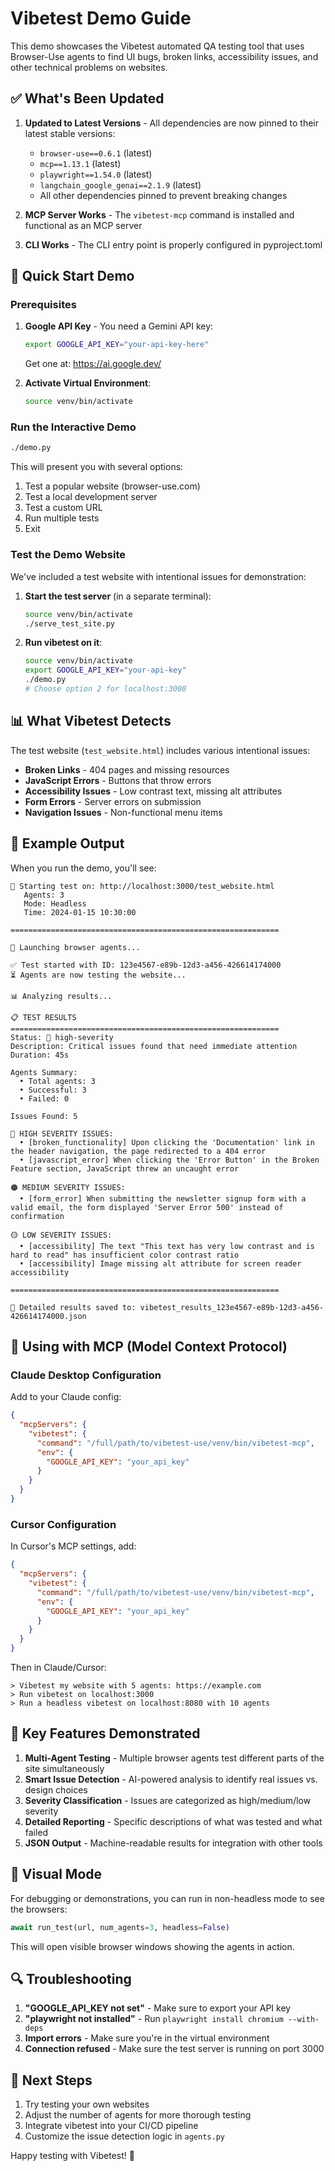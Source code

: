 # Vibetest Demo Guide

This demo showcases the Vibetest automated QA testing tool that uses Browser-Use agents to find UI bugs, broken links, accessibility issues, and other technical problems on websites.

## ✅ What's Been Updated

1. **Updated to Latest Versions** - All dependencies are now pinned to their latest stable versions:
   - `browser-use==0.6.1` (latest)
   - `mcp==1.13.1` (latest)
   - `playwright==1.54.0` (latest)
   - `langchain_google_genai==2.1.9` (latest)
   - All other dependencies pinned to prevent breaking changes

2. **MCP Server Works** - The `vibetest-mcp` command is installed and functional as an MCP server

3. **CLI Works** - The CLI entry point is properly configured in pyproject.toml

## 🚀 Quick Start Demo

### Prerequisites

1. **Google API Key** - You need a Gemini API key:
   ```bash
   export GOOGLE_API_KEY="your-api-key-here"
   ```
   Get one at: https://ai.google.dev/

2. **Activate Virtual Environment**:
   ```bash
   source venv/bin/activate
   ```

### Run the Interactive Demo

```bash
./demo.py
```

This will present you with several options:
1. Test a popular website (browser-use.com)
2. Test a local development server
3. Test a custom URL
4. Run multiple tests
5. Exit

### Test the Demo Website

We've included a test website with intentional issues for demonstration:

1. **Start the test server** (in a separate terminal):
   ```bash
   source venv/bin/activate
   ./serve_test_site.py
   ```

2. **Run vibetest on it**:
   ```bash
   source venv/bin/activate
   export GOOGLE_API_KEY="your-api-key"
   ./demo.py
   # Choose option 2 for localhost:3000
   ```

## 📊 What Vibetest Detects

The test website (`test_website.html`) includes various intentional issues:

- **Broken Links** - 404 pages and missing resources
- **JavaScript Errors** - Buttons that throw errors
- **Accessibility Issues** - Low contrast text, missing alt attributes
- **Form Errors** - Server errors on submission
- **Navigation Issues** - Non-functional menu items

## 🎯 Example Output

When you run the demo, you'll see:

```
🚀 Starting test on: http://localhost:3000/test_website.html
   Agents: 3
   Mode: Headless
   Time: 2024-01-15 10:30:00

============================================================

🤖 Launching browser agents...

✅ Test started with ID: 123e4567-e89b-12d3-a456-426614174000
⏳ Agents are now testing the website...

📊 Analyzing results...

📋 TEST RESULTS
============================================================
Status: 🔴 high-severity
Description: Critical issues found that need immediate attention
Duration: 45s

Agents Summary:
  • Total agents: 3
  • Successful: 3
  • Failed: 0

Issues Found: 5

🔴 HIGH SEVERITY ISSUES:
  • [broken_functionality] Upon clicking the 'Documentation' link in the header navigation, the page redirected to a 404 error
  • [javascript_error] When clicking the 'Error Button' in the Broken Feature section, JavaScript threw an uncaught error

🟠 MEDIUM SEVERITY ISSUES:
  • [form_error] When submitting the newsletter signup form with a valid email, the form displayed 'Server Error 500' instead of confirmation

🟡 LOW SEVERITY ISSUES:
  • [accessibility] The text "This text has very low contrast and is hard to read" has insufficient color contrast ratio
  • [accessibility] Image missing alt attribute for screen reader accessibility

============================================================

💾 Detailed results saved to: vibetest_results_123e4567-e89b-12d3-a456-426614174000.json
```

## 🔧 Using with MCP (Model Context Protocol)

### Claude Desktop Configuration

Add to your Claude config:
```json
{
  "mcpServers": {
    "vibetest": {
      "command": "/full/path/to/vibetest-use/venv/bin/vibetest-mcp",
      "env": {
        "GOOGLE_API_KEY": "your_api_key"
      }
    }
  }
}
```

### Cursor Configuration

In Cursor's MCP settings, add:
```json
{
  "mcpServers": {
    "vibetest": {
      "command": "/full/path/to/vibetest-use/venv/bin/vibetest-mcp",
      "env": {
        "GOOGLE_API_KEY": "your_api_key"
      }
    }
  }
}
```

Then in Claude/Cursor:
```
> Vibetest my website with 5 agents: https://example.com
> Run vibetest on localhost:3000
> Run a headless vibetest on localhost:8080 with 10 agents
```

## 📝 Key Features Demonstrated

1. **Multi-Agent Testing** - Multiple browser agents test different parts of the site simultaneously
2. **Smart Issue Detection** - AI-powered analysis to identify real issues vs. design choices
3. **Severity Classification** - Issues are categorized as high/medium/low severity
4. **Detailed Reporting** - Specific descriptions of what was tested and what failed
5. **JSON Output** - Machine-readable results for integration with other tools

## 🎥 Visual Mode

For debugging or demonstrations, you can run in non-headless mode to see the browsers:

```python
await run_test(url, num_agents=3, headless=False)
```

This will open visible browser windows showing the agents in action.

## 🔍 Troubleshooting

1. **"GOOGLE_API_KEY not set"** - Make sure to export your API key
2. **"playwright not installed"** - Run `playwright install chromium --with-deps`
3. **Import errors** - Make sure you're in the virtual environment
4. **Connection refused** - Make sure the test server is running on port 3000

## 🚀 Next Steps

1. Try testing your own websites
2. Adjust the number of agents for more thorough testing
3. Integrate vibetest into your CI/CD pipeline
4. Customize the issue detection logic in `agents.py`

Happy testing with Vibetest! 🎉